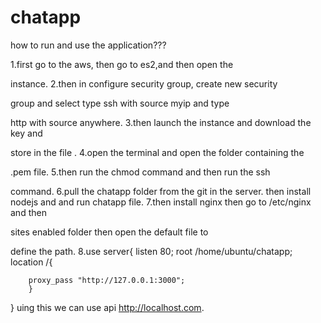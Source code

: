 # chatapp
how to run and use the application???


1.first go to the aws, then go to es2,and then open the 

instance.
2.then in configure security group, create new security 

group and select type ssh with source myip and type 

http with source anywhere.
3.then launch the instance and download the key and 

store in the file .
4.open the terminal and open the folder containing the 

.pem file.
5.then run the chmod command and then run the ssh 

command.
6.pull the chatapp folder from the git in the server.
  then install nodejs and and run chatapp file.
7.then install nginx then go to /etc/nginx and then 

sites enabled folder then open the default file to 

define the path.
8.use
	server{
		listen 80;
		root /home/ubuntu/chatapp;
		location /{
 		
		proxy_pass "http://127.0.0.1:3000";
		}
}
uing this we can use api http://localhost.com.
